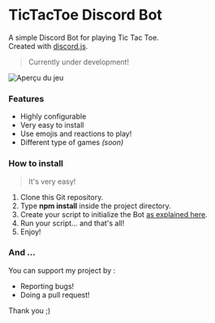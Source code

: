 # TicTacToe Discord Bot
A simple Discord Bot for playing Tic Tac Toe.\
Created with [discord.js](https://github.com/hydrabolt/discord.js/).

> Currently under development!

![Aperçu du jeu](https://i.gyazo.com/781322bad31493fdaa61c3c8011f46dd.gif)

### Features
- Highly configurable
- Very easy to install
- Use emojis and reactions to play!
- Different type of games *(soon)*

### How to install

> It's very easy!

1. Clone this Git repository.
2. Type **npm install** inside the project directory.
3. Create your script to initialize the Bot [as explained here](https://github.com/utarwyn/discord-tictactoe/wiki/How-to-use-the-Bot's-API-%3F).
4. Run your script... and that's all!
5. Enjoy!


### And ...

You can support my project by :
- Reporting bugs!
- Doing a pull request!

Thank you ;)